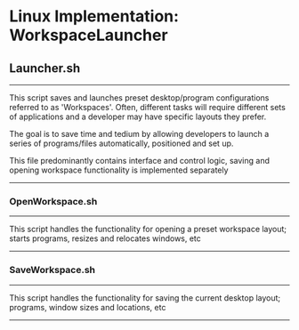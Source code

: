 # Linux Implementation: WorkspaceLauncher

## Launcher.sh
---------------------------------------------------------------------
 This script saves and launches preset desktop/program configurations
     referred to as 'Workspaces'. Often, different tasks will require
     different sets of applications and a developer may have specific
     layouts they prefer.

 The goal is to save time and tedium by allowing developers to launch
     a series of programs/files automatically, positioned and set up.

 This file predominantly contains interface and control logic, saving
     and opening workspace functionality is implemented separately
     
---------------------------------------------------------------------

### OpenWorkspace.sh
---------------------------------------------------------------------
 This script handles the functionality for opening a preset workspace
     layout; starts programs, resizes and relocates windows, etc
     
---------------------------------------------------------------------

### SaveWorkspace.sh
---------------------------------------------------------------------
 This script handles the functionality for saving the current desktop
     layout; programs, window sizes and locations, etc
     
---------------------------------------------------------------------

